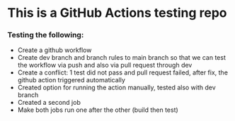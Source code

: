 # This is a GitHub Actions testing repo
### Testing the following:
- Create a github workflow
- Create dev branch and branch rules to main branch so that we can test the workflow via push and also via pull request through dev
- Create a conflict: 1 test did not pass and pull request failed, after fix, the github action triggered automatically
- Created option for running the action manually, tested also with dev branch
- Created a second job
- Make both jobs run one after the other (build then test)
